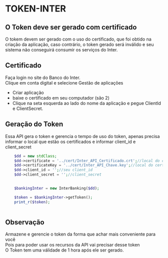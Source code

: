 # TOKEN-INTER

## O Token deve ser gerado com certificado

O tokem devem ser gerado com o uso do certificado, que foi obtido na criação da aplicação, caso contrário, o token gerado será inválido e seu sistema não conseguirá consumir os serviços do Inter.

## Certificado
Faça login no site do Banco do Inter.<br>
Clique em conta digital e selecione Gestão de aplicações<br>

- Criar aplicação
- baixe o certificado em seu computador (são 2)
- Clique na seta  esquerda ao lado do nome da aplicação e pegue ClientId e ClientSecret.

## Geração do Token
Essa API gera o token e gerencia o tempo de uso do token, apenas precisa informar o local que estão os certificados e informar client_id e client_secret

```php
    $dd = new stdClass;
    $dd->certificate = '../cert/Inter_API_Certificado.crt';//local do certificado crt
    $dd->certificateKey = '../cert/Inter_API_Chave.key';//local do certificado key
    $dd->client_id = '';//seu client_id
    $dd->client_secret = '';//client_secret

    
    $bankingInter = new InterBanking($dd);

    $token = $bankingInter->getToken();
    print_r($token);
    
```

## Observação
Armazene e gerencie o token da forma que achar mais conveniente para você<br>
Pois para poder usar os recursos da API vai precisar desse token<br>
O Token tem uma válidade de 1 hora após ele ser gerado.
